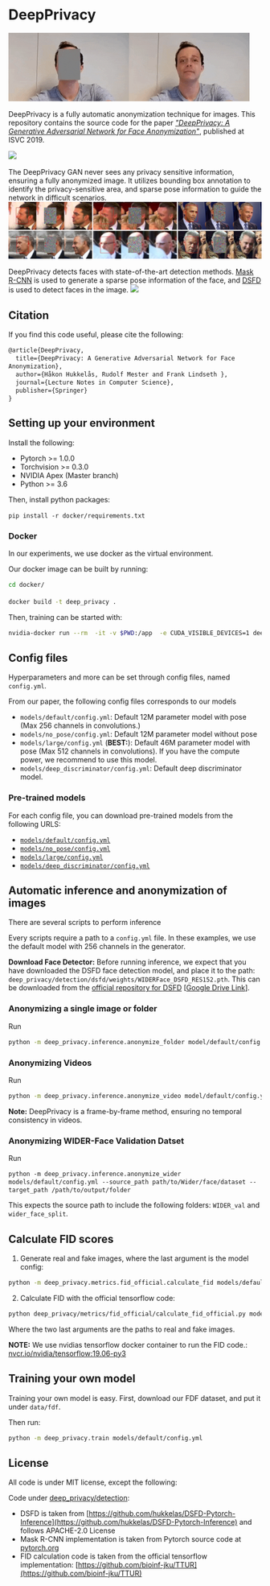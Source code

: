 # DeepPrivacy
![](images/example.gif)

DeepPrivacy is a fully automatic anonymization technique for images.
This repository contains the source code for the paper [*"DeepPrivacy: A Generative Adversarial Network for Face Anonymization"*](https://arxiv.org/abs/1909.04538), published at ISVC 2019.

![](images/generated_results.png)

The DeepPrivacy GAN never sees any privacy sensitive information, ensuring a fully anonymized image. 
It utilizes bounding box annotation to identify the privacy-sensitive area, and sparse pose information to guide the network in difficult scenarios.
![](images/generated_results_annotated.png)

DeepPrivacy detects faces with state-of-the-art detection methods.
[Mask R-CNN](https://arxiv.org/abs/1703.06870) is used to generate a sparse pose information of the face, and [DSFD](https://arxiv.org/abs/1810.10220) is used to detect faces in the image.
![](images/overall_architecture.png)

## Citation
If you find this code useful, please cite the following:
```
@article{DeepPrivacy,
  title={DeepPrivacy: A Generative Adversarial Network for Face Anonymization},
  author={Håkon Hukkelås, Rudolf Mester and Frank Lindseth },
  journal={Lecture Notes in Computer Science},
  publisher={Springer}
}
```

## Setting up your environment
Install the following: 
- Pytorch  >= 1.0.0
- Torchvision >= 0.3.0
- NVIDIA Apex (Master branch)
- Python >= 3.6

Then, install python packages:

```pip install -r docker/requirements.txt``` 

### Docker
In our experiments, we use docker as the virtual environment. 

Our docker image can be built by running:
```bash
cd docker/

docker build -t deep_privacy . 
```
Then, training can be started with:

```bash
nvidia-docker run --rm  -it -v $PWD:/app  -e CUDA_VISIBLE_DEVICES=1 deep_privacy python -m deep_privacy.train models/default/config.yml
```

## Config files
Hyperparameters and more can be set through config files, named `config.yml`.

From our paper, the following config files corresponds to our models

- `models/default/config.yml`: Default 12M parameter model with pose (Max 256 channels in convolutions.)
- `models/no_pose/config.yml`: Default 12M parameter model without pose
- `models/large/config.yml` (**BEST:**): Default 46M parameter model with pose (Max 512 channels in convolutions). If you have the compute power, we recommend to use this model.
- `models/deep_discriminator/config.yml`: Default deep discriminator model.

### Pre-trained models
For each config file, you can download pre-trained models from the following URLS:

- [`models/default/config.yml`](https://drive.google.com/open?id=1P_UO1ZSJzIUeVEkbmhc68XB3csvAyaB9)
- [`models/no_pose/config.yml`](https://drive.google.com/open?id=1hYye3ZfrILPfpRp22mzjwwMsot6RV7DJ)
- [`models/large/config.yml`](https://drive.google.com/open?id=1RXM0xIoaHARrZ87r-PFEVVOc9BjDuWc5)
- [`models/deep_discriminator/config.yml`](https://drive.google.com/drive/folders/1DZY40wh-EpoywBsNmH7nU8iNXdt-L7O3?usp=sharing)

## Automatic inference and anonymization of images
There are several scripts to perform inference

Every scripts require a path to a `config.yml` file. In these examples, we use the default model with 256 channels in the generator.

**Download Face Detector:** Before running inference, we expect that you have downloaded the DSFD face detection model, and place it to the path: `deep_privacy/detection/dsfd/weights/WIDERFace_DSFD_RES152.pth`.
This can be downloaded from the [official repository for DSFD](https://github.com/TencentYoutuResearch/FaceDetection-DSFD)
[[Google Drive Link](https://drive.google.com/file/d/1WeXlNYsM6dMP3xQQELI-4gxhwKUQxc3-/view?usp=sharing)].

### Anonymizing a single image or folder

Run
```bash
python -m deep_privacy.inference.anonymize_folder model/default/config.yml --source_path testim.jpg --target_path testim_anonymized.jpg
```

### Anonymizing Videos

Run 
```bash
python -m deep_privacy.inference.anonymize_video model/default/config.yml --source_path path/to/video.mp4 --target_path path/to/video_anonymized.mp4
```
**Note:** DeepPrivacy is a frame-by-frame method, ensuring no temporal consistency in videos.


### Anonymizing WIDER-Face Validation Datset
Run
```
python -m deep_privacy.inference.anonymize_wider models/default/config.yml --source_path path/to/Wider/face/dataset --target_path /path/to/output/folder
```
This expects the source path to include the following folders: `WIDER_val` and `wider_face_split`.


## Calculate FID scores
1. Generate real and fake images, where the last argument is the model config:
```bash
python -m deep_privacy.metrics.fid_official.calculate_fid models/default/config.yml
```

2. Calculate FID with the official tensorflow code:
```bash
python deep_privacy/metrics/fid_official/calculate_fid_official.py models/default/fid_images/real models/default/fid_images/fake
```
Where the two last arguments are the paths to real and fake images.

**NOTE:** We use nvidias tensorflow docker container to run the FID code.: [nvcr.io/nvidia/tensorflow:19.06-py3](https://docs.nvidia.com/deeplearning/frameworks/tensorflow-release-notes/rel_19.06.html#rel_19.06)


## Training your own model

Training your own model is easy. First, download our FDF dataset, and put it under `data/fdf`.

Then run:
```bash
python -m deep_privacy.train models/default/config.yml
```


## License
All code is under MIT license, except the following:

Code under [deep_privacy/detection](deep_privacy/detection):
- DSFD is taken from [https://github.com/hukkelas/DSFD-Pytorch-Inference](https://github.com/hukkelas/DSFD-Pytorch-Inference) and follows APACHE-2.0 License
- Mask R-CNN implementation is taken from Pytorch source code at [pytorch.org](https://pytorch.org/docs/master/torchvision/models.html#object-detection-instance-segmentation-and-person-keypoint-detection)
- FID calculation code is taken from the official tensorflow implementation: [https://github.com/bioinf-jku/TTUR](https://github.com/bioinf-jku/TTUR)
